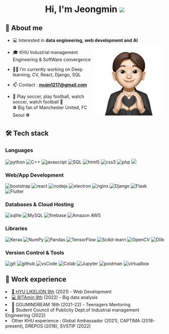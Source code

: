 <h1 align="center">Hi, I'm Jeongmin <img width="30px" src="https://raw.githubusercontent.com/iampavangandhi/iampavangandhi/master/gifs/Hi.gif"></h1>
<h2>🎤 About me</h2>

- 💻 Interested in **data engineering, web development and AI** <img align="right" style="width:14rem; height:auto;" src="https://github.com/jeongmin1217/jeongmin1217/blob/main/jeongmin.png"/>

- 🎓 KHU Industrial management Engineering & SoftWare convergence

- 👨‍💻 I’m currently working on Deep learning, CV, React, Django, SQL

- 📫 Contact : **mujm1217@gmail.com**

- 💜 Play soccer, play football, watch soccer, watch football 💜
     <br> ⚽️ Big fan of Manchester United, FC Seoul ⚽️

<h2>🛠 Tech stack</h2>
<h3>Languages</h3>
<p>
     <img src="http://img.shields.io/badge/-Python-3776AB?style=for-the-badge&logo=python&logoColor=ffffff" alt = "python"/>
     <img src="https://img.shields.io/badge/C++%20-%2300599C.svg?style=for-the-badge&logo=c%2B%2B&logoColor=white" alt="C++"></a>
     <img src="https://img.shields.io/badge/Javascript-F7DF1E.svg?style=for-the-badge&logo=javascript&logoColor=black" alt="javascript"/>
     <img alt="SQL" src="https://img.shields.io/badge/SQL%20-%23025E8C.svg?style=for-the-badge&logo=amazon-dynamodb&logoColor=white">
     <img src="https://img.shields.io/badge/html-E34F26.svg?style=for-the-badge&logo=html5&logoColor=white" alt="html5"/> 
     <img src="https://img.shields.io/badge/css-1572B6.svg?style=for-the-badge&logo=css3&logoColor=white" alt="css3"/>
     <img src="https://img.shields.io/badge/-PHP-05122A.svg?style=for-the-badge&logo=php&logoColor=777BB4" alt="php"/>
     <img src="https://img.shields.io/badge/Dart-0175C2?style=for-the-badge&logo=Dart&logoColor=white">
</p>

<h3>Web/App Development</h3>
<p>
    <img src="https://img.shields.io/badge/bootstrap-7952B3.svg?style=for-the-badge&logo=bootstrap&logoColor=white" alt="bootstrap"/>
    <img src="https://img.shields.io/badge/reactjs-61DAFB.svg?style=for-the-badge&logo=react&logoColor=black" alt="react"/>
    <img src="https://img.shields.io/badge/node.js-339933.svg?style=for-the-badge&logo=nodedotjs&logoColor=white" alt="nodejs"/>
    <img src="https://img.shields.io/badge/-Electron-000?style=for-the-badge&logo=Electron&logoColor=white" alt="electron"/>
    <img src="https://img.shields.io/badge/nginx-009639.svg?style=for-the-badge&logo=nginx&logoColor=white" alt="nginx"/> 
    <img alt="Django" src="https://img.shields.io/badge/Django-092E20?style=for-the-badge&logo=django&logoColor=white">
    <img alt="Flask" src="https://img.shields.io/badge/-Flask-05122A?style=for-the-badge&logo=flask&logoColor=white">
     <img alt="Flutter" src="https://img.shields.io/badge/-Flutter-05122A?style=for-the-badge&logo=flutter&logoColor=02569B">
</p>

<h3>Databases & Cloud Hosting</h3>
<p>
    <img src="https://img.shields.io/badge/sqlite-003B57.svg?style=for-the-badge&logo=sqlite&logoColor=white" alt="sqlite"/>
    <img alt="MySQL" src="https://img.shields.io/badge/MySQL-00000F?style=for-the-badge&logo=mysql&logoColor=white">
    <img src="https://img.shields.io/badge/firebase-FFCA28.svg?style=for-the-badge&logo=firebase&logoColor=black" alt="firebase"/>
     <img alt="Amazon AWS" src = "https://img.shields.io/badge/-Amazon%20AWS-000?style=for-the-badge&logo=amazon-aws">
</p>

<h3>Libraries</h3>
<p>
    <img alt="Keras" src="https://img.shields.io/badge/Keras%20-%23D00000.svg?style=for-the-badge&logo=Keras&logoColor=white">
    <img alt="NumPy" src="https://img.shields.io/badge/Numpy%20-%23013243.svg?style=for-the-badge&logo=numpy&logoColor=white">
    <img alt="Pandas" src="https://img.shields.io/badge/Pandas%20-%23150458.svg?style=for-the-badge&logo=pandas&logoColor=white">
    <img alt="TensorFlow" src="https://img.shields.io/badge/TensorFlow%20-%23FF6F00.svg?style=for-the-badge&logo=TensorFlow&logoColor=white">
     <img alt="Scikit-learn" src="https://img.shields.io/badge/scikit_learn-F7931E?style=for-the-badge&logo=scikit-learn&logoColor=white">
     <img alt="OpenCV" src="https://img.shields.io/badge/-OpenCV-05122A?style=for-the-badge&logo=opencv&logoColor=5C3EE8">
     <img alt="Dlib" src="https://img.shields.io/badge/dlib-009639.svg?style=for-the-badge&logo=dlib&logoColor=white">
</p>

<h3>Version Control & Tools</h3>
<p>
    <img src="https://img.shields.io/badge/git-F05032.svg?style=for-the-badge&logo=git&logoColor=white" alt="git"/>
    <img src="https://img.shields.io/badge/github-181717.svg?style=for-the-badge&logo=github&logoColor=white" alt="github" />
    <img src="https://img.shields.io/badge/vscode-007ACC.svg?style=for-the-badge&logo=visualstudiocode&logoColor=white" alt="vsCode"/>
    <img alt="Colab" src="https://img.shields.io/badge/Colab-00b56a.svg?style=for-the-badge&logo=google-colab&logoColor=white">
    <img alt="Jupyter" src="https://img.shields.io/badge/Jupyter%20-%23F37626.svg?style=for-the-badge&logo=Jupyter&logoColor=white">
    <img src="https://img.shields.io/badge/postman-FF6C37.svg?style=for-the-badge&logo=postman&logoColor=white" alt="postman"/>
    <img src="https://img.shields.io/badge/virtualbox-183A61.svg?style=for-the-badge&logo=virtualbox&logoColor=white" alt="virtualbox"/>
</p>

<h2>📝 Work experience</h2>
<li><a href="https://github.com/hyu-likelion">🐯 HYU LIKELION 9th</a> (2021) - Web Development <br/></li>
<li><a href="https://github.com/Bitamin9">💻 BITAmin 9th</a> (2022) - Big data analysis <br/></li>
<li>👐 GGUMINDREAM 18th (2021-22) - Teenagers Mentoring <br/></li>
<li>📢 Student Council of Publicity Dept.of Industrial management Engineering (2022) <br/></li>
<li>Other KHU experience : Global Ambassador (2021), CAPTIMA (2018-present), DREPOS (2018), SVSTIP (2022)</li>
